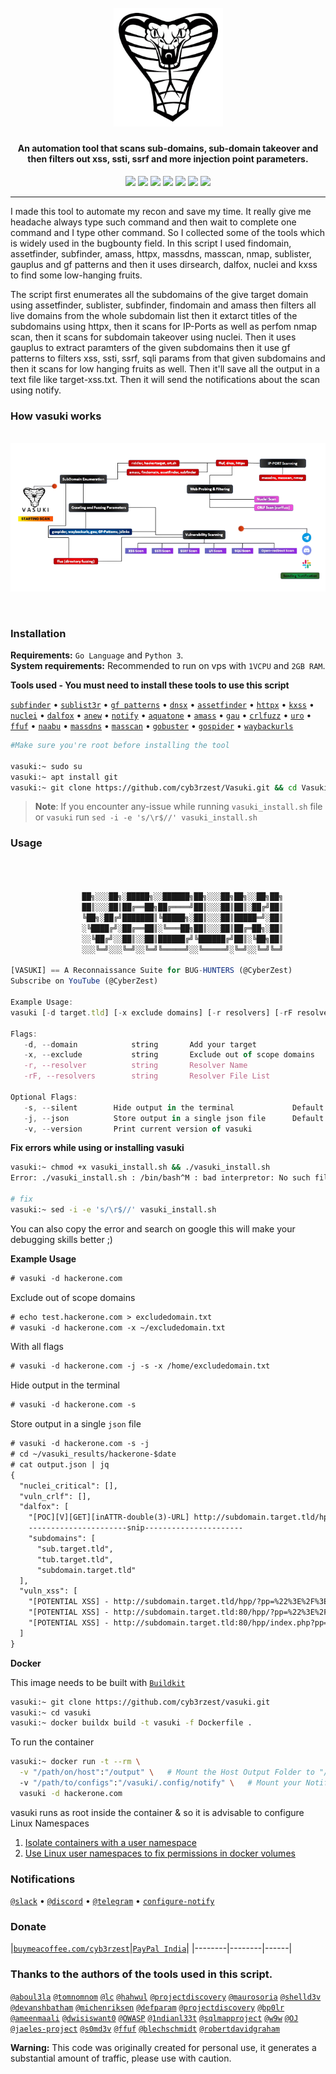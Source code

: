 <h1 align="center">
  <br>
  <a href="https://github.com/cyb3rzest/Vasuki/"><img src="github/img/vasuki.png" width="175px" alt="Vasuki"></a>
</h1>
                                                                                                                                            
<h4 align="center">An automation tool that scans sub-domains, sub-domain takeover and then filters out xss, ssti, ssrf and more injection point parameters.</h4>

<p align="center">
<a href="#"><img src="https://madewithlove.org.in/badge.svg"></a>
<a href="https://buymeacofee.com/cyb3rzest"><img src="https://img.shields.io/badge/buy%20me%20a%20Coffee%20-donate-red"></a>
<a href="https://twitter.com/cyb3rzest/"><img src="https://img.shields.io/badge/twitter-%40CyberZeast-blue.svg"></a>
<a href="https://github.com/cyb3rzest/Vasuki/issues"><img src="https://img.shields.io/badge/contributions-welcome-brightgreen.svg?style=flat"></a>
<a href="https://github.com/cyb3rzest/Vasuki/blob/master/LICENSE"><img src="https://img.shields.io/badge/License-BSL-cyan.svg"></a>
<a href="#"><img src="https://img.shields.io/badge/Made%20with-Bash-1f425f.svg"></a>
<a href="https://github.com/cyb3rzest?tab=followers"><img src="https://img.shields.io/badge/github-%40cyb3rzest-red"></a>
</p>

---

I made this tool to automate my recon and save my time. It really give me headache always type such command and then wait to complete one command and I type other command. So I collected some of the tools which is widely used in the bugbounty field. In this script I used findomain, assetfinder, subfinder, amass, httpx, massdns, masscan, nmap, sublister, gauplus and gf patterns and then it uses dirsearch, dalfox, nuclei and kxss to find some low-hanging fruits.<br/> 

The script first enumerates all the subdomains of the give target domain using assetfinder, sublister, subfinder, findomain and amass then filters all live domains from the whole subdomain list then it extarct titles of the subdomains using httpx, then it scans for IP-Ports as well as perfom nmap scan, then it scans for subdomain takeover using nuclei. Then it uses gauplus to extract paramters of the given subdomains then it use gf patterns to filters xss, ssti, ssrf, sqli params from that given subdomains and then it scans for low hanging fruits as well. Then it'll save all the output in a text file like target-xss.txt. Then it will send the notifications about the scan using notify. <br/>



<h3 align="left">How vasuki works</h3>
<p align="center"><br/>
<img src="github/img/mindmap.png" alt="Vasuki mindmap"><br/>
<!-- <img src="img/roadmap.png" alt="How vasuki works""> -->
</p><br/>

<h3>Installation</h3>

**Requirements:** ``Go Language`` and ``Python 3``.<br>
**System requirements:** Recommended to run on vps with ``1VCPU`` and ``2GB RAM``.<br>

**Tools used - You must need to install these tools to use this script**<br>

  <a href="https://github.com/projectdiscovery/subfinder">`subfinder`</a> •
  <a href="https://github.com/aboul3la/Sublist3r">`sublist3r`</a> •
  <a href="https://github.com/1ndianl33t/Gf-Patterns">`gf patterns`</a> •
  <a href="https://github.com/projectdiscovery/dnsx">`dnsx`</a> •
  <a href="https://github.com/tomnomnom/assetfinder">`assetfinder`</a> •
  <a href="https://github.com/projectdiscovery/httpx">`httpx`</a> •
  <a href="https://github.com/Emoe/kxss">`kxss`</a> •
  <a href="https://github.com/projectdiscovery/nuclei">`nuclei`</a> •
  <a href="https://github.com/hahwul/dalfox">`dalfox`</a> •
  <a href="https://github.com/tomnomnom/anew">`anew`</a> •
  <a href="https://github.com/projectdiscovery/notify">`notify`</a> •
  <a href="https://github.com/michenriksen/aquatone">`aquatone`</a> •
  <a href="https://github.com/OWASP/Amass">`amass`</a> •
  <a href="https://github.com/lc/gau">`gau`</a> •
  <a href="https://github.com/dwisiswant0/crlfuzz">`crlfuzz`</a> •
  <a href="https://github.com/s0md3v/uro">`uro`</a> •
  <a href="https://github.com/ffuf/ffuf">`ffuf`</a> •
  <a href="https://github.com/projectdiscovery/naabu">`naabu`</a> •
  <a href="https://github.com/blechschmidt/massdns">`massdns`</a> •
  <a href="https://github.com/robertdavidgraham/masscan">`masscan`</a> •
  <a href="https://github.com/OJ/gobuster">`gobuster`</a> •
  <a href="https://github.com/jaeles-project/gospider">`gospider`</a> •
  <a href="https://github.com/tomnomnom/waybackurls">`waybackurls`</a><br>


```bash
#Make sure you're root before installing the tool

vasuki:~ sudo su
vasuki:~ apt install git
vasuki:~ git clone https://github.com/cyb3rzest/Vasuki.git && cd Vasuki/ && chmod +x vasuki vasuki_install.sh && mv vasuki /usr/bin/ && ./vasuki_install.sh
```

> **Note**: If you encounter any-issue while running `vasuki_install.sh` file or `vasuki` run `sed -i -e 's/\r$//' vasuki_install.sh`

<h3>Usage</h3>


```js 



                ██╗░░░██╗░█████╗░░██████╗██╗░░░██╗██╗░░██╗██╗
                ██║░░░██║██╔══██╗██╔════╝██║░░░██║██║░██╔╝██║
                ╚██╗░██╔╝███████║╚█████╗░██║░░░██║█████═╝░██║
                ░╚████╔╝░██╔══██║░╚═══██╗██║░░░██║██╔═██╗░██║
                ░░╚██╔╝░░██║░░██║██████╔╝╚██████╔╝██║░╚██╗██║
                ░░░╚═╝░░░╚═╝░░╚═╝╚═════╝░░╚═════╝░╚═╝░░╚═╝╚═╝

[VASUKI] == A Reconnaissance Suite for BUG-HUNTERS (@CyberZest)
Subscribe on YouTube (@CyberZest)

Example Usage:
vasuki [-d target.tld] [-x exclude domains] [-r resolvers] [-rF resolvers list] [--json] [-s]

Flags:
   -d, --domain            string       Add your target                         -d target.tld
   -x, --exclude           string       Exclude out of scope domains            -x ~/dommains.list
   -r, --resolver          string       Resolver Name                           -r 8.8.8.8, 8.8.4.4, 10.10.10.10
   -rF, --resolvers        string       Resolver File List                      -rF ~/resolver.txt

Optional Flags:
   -s, --silent        Hide output in the terminal             Default: False
   -j, --json          Store output in a single json file      Default: False
   -v, --version       Print current version of vasuki

```
**Fix errors while using or installing vasuki**
    
```bash
vasuki:~ chmod +x vasuki_install.sh && ./vasuki_install.sh
Error: ./vasuki_install.sh : /bin/bash^M : bad interpretor: No such file or directory
                                                    
# fix
vasuki:~ sed -i -e 's/\r$//' vasuki_install.sh
```
You can also copy the error and search on google this will make your debugging skills better ;)

**Example Usage**

```txt
# vasuki -d hackerone.com
```
Exclude out of scope domains
```txt
# echo test.hackerone.com > excludedomain.txt
# vasuki -d hackerone.com -x ~/excludedomain.txt
```
With all flags
```txt
# vasuki -d hackerone.com -j -s -x /home/excludedomain.txt
```

Hide output in the terminal

```txt
# vasuki -d hackerone.com -s
```

Store output in a single `json` file

```txt
# vasuki -d hackerone.com -s -j
# cd ~/vasuki_results/hackerone-$date
# cat output.json | jq
{
  "nuclei_critical": [],
  "vuln_crlf": [],
  "dalfox": [
    "[POC][V][GET][inATTR-double(3)-URL] http://subdomain.target.tld/hpp?pp=FUZZ%22onpointerout%3Dconfirm.call%28null%2C1%29+class%3Ddalfox+",
    ----------------------snip----------------------
    "subdomains": [
      "sub.target.tld",
      "tub.target.tld",
      "subdomain.target.tld"
  ],
  "vuln_xss": [
    "[POTENTIAL XSS] - http://subdomain.target.tld/hpp/?pp=%22%3E%2F%3E%3Csvg%2Fonload%3Dconfirm%28document.domain%29%3E ",
    "[POTENTIAL XSS] - http://subdomain.target.tld:80/hpp/?pp=%22%3E%2F%3E%3Csvg%2Fonload%3Dconfirm%28document.domain%29%3E ",
    "[POTENTIAL XSS] - http://subdomain.target.tld:80/hpp/index.php?pp=%22%3E%2F%3E%3Csvg%2Fonload%3Dconfirm%28document.domain%29%3E "
  ]
}
```

**Docker**


This image needs to be built with [`Buildkit`](https://docs.docker.com/develop/develop-images/build_enhancements/)
```bash
vasuki:~ git clone https://github.com/cyb3rzest/vasuki.git
vasuki:~ cd vasuki 
vasuki:~ docker buildx build -t vasuki -f Dockerfile .
```

To run the container
```bash
vasuki:~ docker run -t --rm \
  -v "/path/on/host":"/output" \   # Mount the Host Output Folder to "/output"
  -v "/path/to/configs":"/vasuki/.config/notify" \   # Mount your Notify Config files to "/vasuki/.config/notify"
  vasuki -d hackerone.com
```
vasuki runs as root inside the container & so it is advisable to configure Linux Namespaces 
1. [Isolate containers with a user namespace](https://docs.docker.com/engine/security/userns-remap/)
2. [Use Linux user namespaces to fix permissions in docker volumes](https://www.jujens.eu/posts/en/2017/Jul/02/docker-userns-remap/)

<h3>Notifications</h3>

[`@slack`](https://slack.com/intl/en-it/help/articles/115005265063-Incoming-webhooks-for-Slack) •
[`@discord`](https://support.discord.com/hc/en-us/articles/228383668-Intro-to-Webhooks) •
[`@telegram`](https://core.telegram.org/bots#3-how-do-i-create-a-bot) •
[`configure-notify`](https://github.com/projectdiscovery/notify#config-file)
                                                                
<p align="left">
<h3>Donate</h3> 

|[`buymeacoffee.com/cyb3rzest`](https://www.buymeacoffee.com/cyb3rzest)|[`PayPal India`](https://www.paypal.com/paypalme/ichiro94)|
|--------|--------|------|

### Thanks to the authors of the tools used in this script.

[`@aboul3la`](https://github.com/aboul3la) [`@tomnomnom`](https://github.com/tomnomnom) [`@lc`](https://github.com/lc) [`@hahwul`](https://github.com/hahwul) [`@projectdiscovery`](https://github.com/projectdiscovery) [`@maurosoria`](https://github.com/maurosoria) [`@shelld3v`](https://github.com/shelld3v) [`@devanshbatham`](https://github.com/devanshbatham) [`@michenriksen`](https://github.com/michenriksen) [`@defparam`](https://github.com/defparam/) [`@projectdiscovery`](https://github.com/projectdiscovery) [`@bp0lr`](https://github.com/bp0lr/) [`@ameenmaali`](https://github.com/ameenmaali) [`@dwisiswant0`](https://github.com/dwisiswant0) [`@OWASP`](https://github.com/OWASP/) [`@1ndianl33t`](https://github.com/1ndianl33t) [`@sqlmapproject`](https://github.com/sqlmapproject) [`@w9w`](https://github.com/w9w) [`@OJ`](https://github.com/OJ) [`@jaeles-project`](https://github.com/jaeles-project) [`@s0md3v`](https://github.com/s0md3v) [`@ffuf`](https://github.com/ffuf) [`@blechschmidt`](https://github.com/blechschmidt/) [`@robertdavidgraham`](https://github.com/robertdavidgraham/)


**Warning:** This code was originally created for personal use, it generates a substantial amount of traffic, please use with caution.
